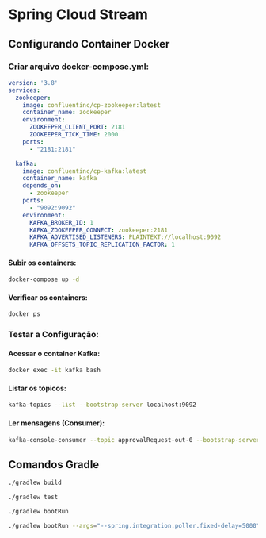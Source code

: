 # Spring Cloud Stream

## Configurando Container Docker

### Criar arquivo docker-compose.yml:

```yml
version: '3.8'
services:
  zookeeper:
    image: confluentinc/cp-zookeeper:latest
    container_name: zookeeper
    environment:
      ZOOKEEPER_CLIENT_PORT: 2181
      ZOOKEEPER_TICK_TIME: 2000
    ports:
      - "2181:2181"

  kafka:
    image: confluentinc/cp-kafka:latest
    container_name: kafka
    depends_on:
      - zookeeper
    ports:
      - "9092:9092"
    environment:
      KAFKA_BROKER_ID: 1
      KAFKA_ZOOKEEPER_CONNECT: zookeeper:2181
      KAFKA_ADVERTISED_LISTENERS: PLAINTEXT://localhost:9092
      KAFKA_OFFSETS_TOPIC_REPLICATION_FACTOR: 1
```
#### Subir os containers:

```bash
docker-compose up -d
```

#### Verificar os containers:

```bash
docker ps
```

### Testar a Configuração:

#### Acessar o container Kafka:
```bash
docker exec -it kafka bash
```

#### Listar os tópicos:
```bash
kafka-topics --list --bootstrap-server localhost:9092
```

#### Ler mensagens (Consumer):
```bash
kafka-console-consumer --topic approvalRequest-out-0 --bootstrap-server localhost:9092 --from-beginning
```

## Comandos Gradle

```bash
./gradlew build
```
```bash
./gradlew test
```
```bash
./gradlew bootRun
```
```bash
./gradlew bootRun --args="--spring.integration.poller.fixed-delay=5000"
```

